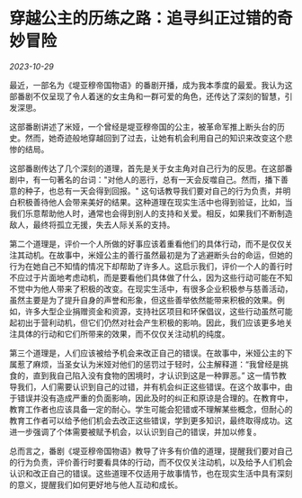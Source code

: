 # 穿越公主的历练之路：追寻纠正过错的奇妙冒险

*2023-10-29*

最近，一部名为《堤亚穆帝国物语》的番剧开播，成为我本季度的最爱。我认为这部番剧不仅呈现了令人着迷的女主角和一群可爱的角色，还传达了深刻的智慧，引发深思。

这部番剧讲述了米娅，一个曾经是堤亚穆帝国的公主，被革命军推上断头台的历史。然而，她奇迹般地穿越回到了过去，让她有机会利用自己的知识来改变这个悲惨的结局。

这部番剧传达了几个深刻的道理，首先是关于女主角对自己行为的反思。在这部番剧中，有一句著名的台词："对他人的恶行，总有一天会反噬自己。然而，播下善意的种子，也总有一天会得到回报。" 这句话教导我们要对自己的行为负责，并明白积极善待他人会带来美好的结果。这种道理在现实生活中也得到验证，比如，当我们乐意帮助他人时，通常也会得到别人的支持和关爱。相反，如果我们不断制造敌人，最终将孤立无援，失去人际关系的支持。

第二个道理是，评价一个人所做的好事应该着重看他们的具体行动，而不是仅仅关注其动机。在故事中，米娅公主的善行虽然最初是为了逃避断头台的命运，但她的行为在她自己不知情的情况下却帮助了许多人。这启示我们，评价一个人的善行时不应过于片面地考虑动机，而是要看他们具体做了什么，因为这些行动可能在不知不觉中为他人带来了积极的改变。在现实生活中，有很多企业积极参与慈善活动，虽然主要是为了提升自身的声誉和形象，但这些善举依然能带来积极的效果。例如，许多大型企业捐赠资金和资源，支持社区项目和环保倡议，这些行动虽然可能起初出于营利动机，但它们仍然对社会产生积极的影响。因此，我们应该更多地关注具体的行动和它们所带来的效果，而不仅仅关注动机的纯度。

第三个道理是，人们应该被给予机会来改正自己的错误。在故事中，米娅公主的下属惹了麻烦，当圣女认为米娅对他们的惩罚过于轻时，公主解释道：“我曾经是挑食的，直到我自己陷入没有食物的困境时，才认识到这是一种罪恶。” 这一情节教导我们，人们需要认识到自己的过错，并有机会纠正这些错误。在这个故事中，由于错误并没有造成严重的负面影响，因此及时的纠正和原谅是合理的。在教育中，教育工作者也应该具备一定的耐心。学生可能会犯错或不理解某些概念，但耐心的教育工作者可以给予他们机会去改正这些错误，学到更多知识，最终取得成功。这进一步强调了个体需要被赋予机会，以认识到自己的错误，并加以修复。

总而言之，番剧《堤亚穆帝国物语》教导了许多有价值的道理，提醒我们要对自己的行为负责，评价善行时要看具体的行动，而不仅仅关注动机，以及给予人们机会认识和改正自己的错误。这些道理不仅适用于故事情节，也在现实生活中具有深刻的意义，提醒我们如何更好地与他人互动和成长。

